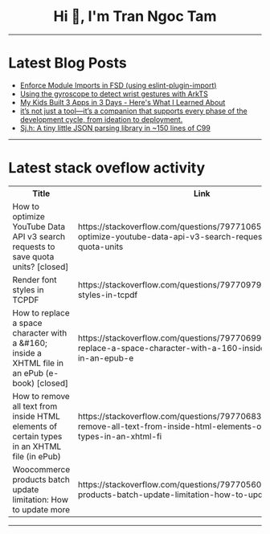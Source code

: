 <h1 align="center">Hi 👋, I'm Tran Ngoc Tam</h1>

---

# Latest Blog Posts 
<!-- BLOG-POST-LIST:START -->
- [Enforce Module Imports in FSD &lpar;using eslint-plugin-import&rpar;](https://dev.to/vavilov2212/enforce-module-imports-in-fsd-using-eslint-plugin-import-2d72)
- [Using the gyroscope to detect wrist gestures with ArkTS](https://dev.to/harmonyos/using-the-gyroscope-to-detect-wrist-gestures-with-arkts-261e)
- [My Kids Built 3 Apps in 3 Days - Here&#39;s What I Learned About](https://dev.to/aabyzov/my-kids-built-3-apps-in-3-days-heres-what-i-learned-about-2h6e)
- [it’s not just a tool—it’s a companion that supports every phase of the development cycle, from ideation to deployment.](https://dev.to/monahidalgo/its-not-just-a-tool-its-a-companion-that-supports-every-phase-of-the-development-cycle-from-2h34)
- [Sj.h: A tiny little JSON parsing library in ~150 lines of C99](https://dev.to/technoblogger14o3/sjh-a-tiny-little-json-parsing-library-in-150-lines-of-c99-4jgn)
<!-- BLOG-POST-LIST:END -->

---

# Latest stack oveflow activity
<table>
  <tr><th>Title</th><th>Link</th></tr>
  <!-- STACKOVERFLOW:START --><tr><td>How to optimize YouTube Data API v3 search requests to save quota units? [closed]</td><td>https://stackoverflow.com/questions/79771065/how-to-optimize-youtube-data-api-v3-search-requests-to-save-quota-units</td></tr><tr><td>Render font styles in TCPDF</td><td>https://stackoverflow.com/questions/79770979/render-font-styles-in-tcpdf</td></tr><tr><td>How to replace a space character with a &amp;#160; inside a XHTML file in an ePub &lpar;e-book&rpar; [closed]</td><td>https://stackoverflow.com/questions/79770699/how-to-replace-a-space-character-with-a-160-inside-a-xhtml-file-in-an-epub-e</td></tr><tr><td>How to remove all text from inside HTML elements of certain types in an XHTML file &lpar;in ePub&rpar;</td><td>https://stackoverflow.com/questions/79770683/how-to-remove-all-text-from-inside-html-elements-of-certain-types-in-an-xhtml-fi</td></tr><tr><td>Woocommerce products batch update limitation: How to update more</td><td>https://stackoverflow.com/questions/79770560/woocommerce-products-batch-update-limitation-how-to-update-more</td></tr><!-- STACKOVERFLOW:END -->
</table>

---


